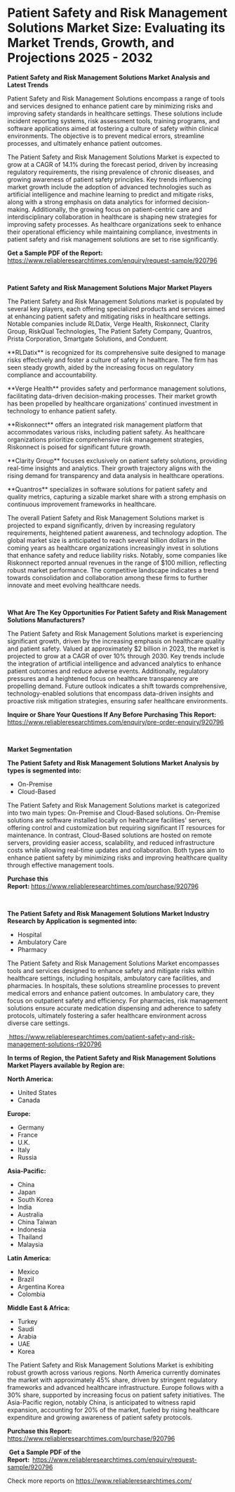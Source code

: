 <p><h1>Patient Safety and Risk Management Solutions Market Size: Evaluating its Market Trends, Growth, and Projections 2025 - 2032</h1></p><p><strong>Patient Safety and Risk Management Solutions Market Analysis and Latest Trends</strong></p>
<p><p>Patient Safety and Risk Management Solutions encompass a range of tools and services designed to enhance patient care by minimizing risks and improving safety standards in healthcare settings. These solutions include incident reporting systems, risk assessment tools, training programs, and software applications aimed at fostering a culture of safety within clinical environments. The objective is to prevent medical errors, streamline processes, and ultimately enhance patient outcomes.</p><p>The Patient Safety and Risk Management Solutions Market is expected to grow at a CAGR of 14.1% during the forecast period, driven by increasing regulatory requirements, the rising prevalence of chronic diseases, and growing awareness of patient safety principles. Key trends influencing market growth include the adoption of advanced technologies such as artificial intelligence and machine learning to predict and mitigate risks, along with a strong emphasis on data analytics for informed decision-making. Additionally, the growing focus on patient-centric care and interdisciplinary collaboration in healthcare is shaping new strategies for improving safety processes. As healthcare organizations seek to enhance their operational efficiency while maintaining compliance, investments in patient safety and risk management solutions are set to rise significantly.</p></p>
<p><strong>Get a Sample PDF of the Report:&nbsp;</strong> <a href="https://www.reliableresearchtimes.com/enquiry/request-sample/920796?utm_campaign=2109&utm_medium=2&utm_source=Github&utm_content=ia&utm_term=07032025&utm_id=patient-safety-and-risk-management-solutions">https://www.reliableresearchtimes.com/enquiry/request-sample/920796</a></p>
<p>&nbsp;</p>
<p><strong>Patient Safety and Risk Management Solutions Major Market Players</strong></p>
<p><p>The Patient Safety and Risk Management Solutions market is populated by several key players, each offering specialized products and services aimed at enhancing patient safety and mitigating risks in healthcare settings. Notable companies include RLDatix, Verge Health, Riskonnect, Clarity Group, RiskQual Technologies, The Patient Safety Company, Quantros, Prista Corporation, Smartgate Solutions, and Conduent.</p><p>**RLDatix** is recognized for its comprehensive suite designed to manage risks effectively and foster a culture of safety in healthcare. The firm has seen steady growth, aided by the increasing focus on regulatory compliance and accountability. </p><p>**Verge Health** provides safety and performance management solutions, facilitating data-driven decision-making processes. Their market growth has been propelled by healthcare organizations' continued investment in technology to enhance patient safety.</p><p>**Riskonnect** offers an integrated risk management platform that accommodates various risks, including patient safety. As healthcare organizations prioritize comprehensive risk management strategies, Riskonnect is poised for significant future growth.</p><p>**Clarity Group** focuses exclusively on patient safety solutions, providing real-time insights and analytics. Their growth trajectory aligns with the rising demand for transparency and data analysis in healthcare operations.</p><p>**Quantros** specializes in software solutions for patient safety and quality metrics, capturing a sizable market share with a strong emphasis on continuous improvement frameworks in healthcare.</p><p>The overall Patient Safety and Risk Management Solutions market is projected to expand significantly, driven by increasing regulatory requirements, heightened patient awareness, and technology adoption. The global market size is anticipated to reach several billion dollars in the coming years as healthcare organizations increasingly invest in solutions that enhance safety and reduce liability risks. Notably, some companies like Riskonnect reported annual revenues in the range of $100 million, reflecting robust market performance. The competitive landscape indicates a trend towards consolidation and collaboration among these firms to further innovate and meet evolving healthcare needs.</p></p>
<p>&nbsp;</p>
<p><strong>What Are The Key Opportunities For Patient Safety and Risk Management Solutions Manufacturers?</strong></p>
<p><p>The Patient Safety and Risk Management Solutions market is experiencing significant growth, driven by the increasing emphasis on healthcare quality and patient safety. Valued at approximately $2 billion in 2023, the market is projected to grow at a CAGR of over 10% through 2030. Key trends include the integration of artificial intelligence and advanced analytics to enhance patient outcomes and reduce adverse events. Additionally, regulatory pressures and a heightened focus on healthcare transparency are propelling demand. Future outlook indicates a shift towards comprehensive, technology-enabled solutions that encompass data-driven insights and proactive risk mitigation strategies, ensuring safer healthcare environments.</p></p>
<p><strong>Inquire or Share Your Questions If Any Before Purchasing This Report:</strong> <a href="https://www.reliableresearchtimes.com/enquiry/pre-order-enquiry/920796?utm_campaign=2109&utm_medium=2&utm_source=Github&utm_content=ia&utm_term=07032025&utm_id=patient-safety-and-risk-management-solutions">https://www.reliableresearchtimes.com/enquiry/pre-order-enquiry/920796</a></p>
<p>&nbsp;</p>
<p><strong>Market Segmentation</strong></p>
<p><strong>The Patient Safety and Risk Management Solutions Market Analysis by types is segmented into:</strong></p>
<p><ul><li>On-Premise</li><li>Cloud-Based</li></ul></p>
<p><p>The Patient Safety and Risk Management Solutions market is categorized into two main types: On-Premise and Cloud-Based solutions. On-Premise solutions are software installed locally on healthcare facilities' servers, offering control and customization but requiring significant IT resources for maintenance. In contrast, Cloud-Based solutions are hosted on remote servers, providing easier access, scalability, and reduced infrastructure costs while allowing real-time updates and collaboration. Both types aim to enhance patient safety by minimizing risks and improving healthcare quality through effective management tools.</p></p>
<p><strong>Purchase this Report:&nbsp;</strong><a href="https://www.reliableresearchtimes.com/purchase/920796?utm_campaign=2109&utm_medium=2&utm_source=Github&utm_content=ia&utm_term=07032025&utm_id=patient-safety-and-risk-management-solutions">https://www.reliableresearchtimes.com/purchase/920796</a></p>
<p>&nbsp;</p>
<p><strong>The Patient Safety and Risk Management Solutions Market Industry Research by Application is segmented into:</strong></p>
<p><ul><li>Hospital</li><li>Ambulatory Care</li><li>Pharmacy</li></ul></p>
<p><p>The Patient Safety and Risk Management Solutions Market encompasses tools and services designed to enhance safety and mitigate risks within healthcare settings, including hospitals, ambulatory care facilities, and pharmacies. In hospitals, these solutions streamline processes to prevent medical errors and enhance patient outcomes. In ambulatory care, they focus on outpatient safety and efficiency. For pharmacies, risk management solutions ensure accurate medication dispensing and adherence to safety protocols, ultimately fostering a safer healthcare environment across diverse care settings.</p></p>
<p><a href="https://www.reliableresearchtimes.com/patient-safety-and-risk-management-solutions-r920796?utm_campaign=2109&utm_medium=2&utm_source=Github&utm_content=ia&utm_term=07032025&utm_id=patient-safety-and-risk-management-solutions">&nbsp;https://www.reliableresearchtimes.com/patient-safety-and-risk-management-solutions-r920796</a></p>
<p><strong>In terms of Region, the Patient Safety and Risk Management Solutions Market Players available by Region are:</strong></p>
<p>
    <p> <strong> North America: </strong>
        <ul>
            <li>United States</li>
            <li>Canada</li>
        </ul>
        </p> 
    <p> <strong> Europe: </strong>
        <ul>
            <li>Germany</li>
            <li>France</li>
            <li>U.K.</li>
            <li>Italy</li>
            <li>Russia</li>
        </ul>
        </p> 
    <p> <strong> Asia-Pacific: </strong>
        <ul>
            <li>China</li>
            <li>Japan</li>
            <li>South Korea</li>
            <li>India</li>
            <li>Australia</li>
            <li>China Taiwan</li>
            <li>Indonesia</li>
            <li>Thailand</li>
            <li>Malaysia</li>
        </ul>
        </p> 
    <p> <strong> Latin America: </strong>
        <ul>
            <li>Mexico</li>
            <li>Brazil</li>
            <li>Argentina Korea</li>
            <li>Colombia</li>
        </ul>
        </p> 
    <p> <strong> Middle East & Africa: </strong>
        <ul>
            <li>Turkey</li>
            <li>Saudi</li>
            <li>Arabia</li>
            <li>UAE</li>
            <li>Korea</li>
        </ul>
    </p>
    </p>
<p><p>The Patient Safety and Risk Management Solutions Market is exhibiting robust growth across various regions. North America currently dominates the market with approximately 45% share, driven by stringent regulatory frameworks and advanced healthcare infrastructure. Europe follows with a 30% share, supported by increasing focus on patient safety initiatives. The Asia-Pacific region, notably China, is anticipated to witness rapid expansion, accounting for 20% of the market, fueled by rising healthcare expenditure and growing awareness of patient safety protocols.</p></p>
<p><strong>Purchase this Report: </strong><a href="https://www.reliableresearchtimes.com/purchase/920796?utm_campaign=2109&utm_medium=2&utm_source=Github&utm_content=ia&utm_term=07032025&utm_id=patient-safety-and-risk-management-solutions">https://www.reliableresearchtimes.com/purchase/920796</a></p>
<p>&nbsp;<strong>Get a Sample PDF of the Report:&nbsp;&nbsp;</strong><a href="https://www.reliableresearchtimes.com/enquiry/request-sample/920796?utm_campaign=2109&utm_medium=2&utm_source=Github&utm_content=ia&utm_term=07032025&utm_id=patient-safety-and-risk-management-solutions">https://www.reliableresearchtimes.com/enquiry/request-sample/920796</a></p>
<p><strong></strong></p>
<p>Check more reports on <a href="https://www.reliableresearchtimes.com/?utm_campaign=2109&utm_medium=2&utm_source=Github&utm_content=ia&utm_term=07032025&utm_id=patient-safety-and-risk-management-solutions">https://www.reliableresearchtimes.com/</a></p>